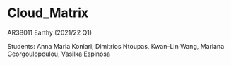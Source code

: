 # Cloud_Matrix

AR3B011 Earthy (2021/22 Q1)

Students:
Anna Maria Koniari, Dimitrios Ntoupas, Kwan-Lin Wang, Mariana Georgoulopoulou, Vasilka Espinosa
